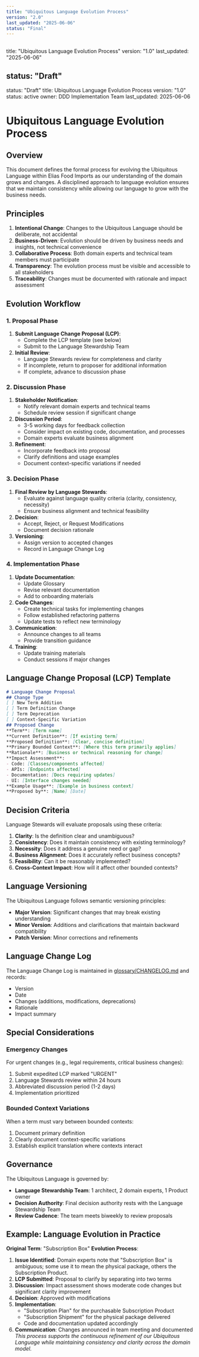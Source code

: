 ```yaml
---
title: "Ubiquitous Language Evolution Process"
version: "2.0"
last_updated: "2025-06-06"
status: "Final"
---
```

##
title: "Ubiquitous Language Evolution Process"
version: "1.0"
last_updated: "2025-06-06"
## status: "Draft"
status: "Draft"
title: Ubiquitous Language Evolution Process
version: "1.0"
status: active
owner: DDD Implementation Team
last_updated: 2025-06-06
# Ubiquitous Language Evolution Process
## Overview
This document defines the formal process for evolving the Ubiquitous Language within Elias Food Imports as our understanding of the domain grows and changes. A disciplined approach to language evolution ensures that we maintain consistency while allowing our language to grow with the business needs.
## Principles
1. **Intentional Change**: Changes to the Ubiquitous Language should be deliberate, not accidental
2. **Business-Driven**: Evolution should be driven by business needs and insights, not technical convenience
3. **Collaborative Process**: Both domain experts and technical team members must participate
4. **Transparency**: The evolution process must be visible and accessible to all stakeholders
5. **Traceability**: Changes must be documented with rationale and impact assessment
## Evolution Workflow
### 1. Proposal Phase
1. **Submit Language Change Proposal (LCP)**:
   - Complete the LCP template (see below)
   - Submit to the Language Stewardship Team
2. **Initial Review**:
   - Language Stewards review for completeness and clarity
   - If incomplete, return to proposer for additional information
   - If complete, advance to discussion phase
### 2. Discussion Phase
1. **Stakeholder Notification**:
   - Notify relevant domain experts and technical teams
   - Schedule review session if significant change
2. **Discussion Period**:
   - 3-5 working days for feedback collection
   - Consider impact on existing code, documentation, and processes
   - Domain experts evaluate business alignment
3. **Refinement**:
   - Incorporate feedback into proposal
   - Clarify definitions and usage examples
   - Document context-specific variations if needed
### 3. Decision Phase
1. **Final Review by Language Stewards**:
   - Evaluate against language quality criteria (clarity, consistency, necessity)
   - Ensure business alignment and technical feasibility
2. **Decision**:
   - Accept, Reject, or Request Modifications
   - Document decision rationale
3. **Versioning**:
   - Assign version to accepted changes
   - Record in Language Change Log
### 4. Implementation Phase
1. **Update Documentation**:
   - Update Glossary
   - Revise relevant documentation
   - Add to onboarding materials
2. **Code Changes**:
   - Create technical tasks for implementing changes
   - Follow established refactoring patterns
   - Update tests to reflect new terminology
3. **Communication**:
   - Announce changes to all teams
   - Provide transition guidance
4. **Training**:
   - Update training materials
   - Conduct sessions if major changes
## Language Change Proposal (LCP) Template
```markdown
# Language Change Proposal
## Change Type
[ ] New Term Addition
[ ] Term Definition Change
[ ] Term Deprecation
[ ] Context-Specific Variation
## Proposed Change
**Term**: [Term name]
**Current Definition**: [If existing term]
**Proposed Definition**: [Clear, concise definition]
**Primary Bounded Context**: [Where this term primarily applies]
**Rationale**: [Business or technical reasoning for change]
**Impact Assessment**:
- Code: [Classes/components affected]
- APIs: [Endpoints affected]
- Documentation: [Docs requiring updates]
- UI: [Interface changes needed]
**Example Usage**: [Example in business context]
**Proposed by**: [Name] [Date]
```
## Decision Criteria
Language Stewards will evaluate proposals using these criteria:
1. **Clarity**: Is the definition clear and unambiguous?
2. **Consistency**: Does it maintain consistency with existing terminology?
3. **Necessity**: Does it address a genuine need or gap?
4. **Business Alignment**: Does it accurately reflect business concepts?
5. **Feasibility**: Can it be reasonably implemented?
6. **Cross-Context Impact**: How will it affect other bounded contexts?
## Language Versioning
The Ubiquitous Language follows semantic versioning principles:
- **Major Version**: Significant changes that may break existing understanding
- **Minor Version**: Additions and clarifications that maintain backward compatibility
- **Patch Version**: Minor corrections and refinements
## Language Change Log
The Language Change Log is maintained in [glossary/CHANGELOG.md](../glossary/CHANGELOG.md) and records:
- Version
- Date
- Changes (additions, modifications, deprecations)
- Rationale
- Impact summary
## Special Considerations
### Emergency Changes
For urgent changes (e.g., legal requirements, critical business changes):
1. Submit expedited LCP marked "URGENT"
2. Language Stewards review within 24 hours
3. Abbreviated discussion period (1-2 days)
4. Implementation prioritized
### Bounded Context Variations
When a term must vary between bounded contexts:
1. Document primary definition
2. Clearly document context-specific variations
3. Establish explicit translation where contexts interact
## Governance
The Ubiquitous Language is governed by:
- **Language Stewardship Team**: 1 architect, 2 domain experts, 1 Product owner
- **Decision Authority**: Final decision authority rests with the Language Stewardship Team
- **Review Cadence**: The team meets biweekly to review proposals
## Example: Language Evolution in Practice
**Original Term**: "Subscription Box"
**Evolution Process**:
1. **Issue Identified**: Domain experts note that "Subscription Box" is ambiguous; some use it to mean the physical package, others the Subscription Product.
2. **LCP Submitted**: Proposal to clarify by separating into two terms
3. **Discussion**: Impact assessment shows moderate code changes but significant clarity improvement
4. **Decision**: Approved with modifications
5. **Implementation**:
   - "Subscription Plan" for the purchasable Subscription Product
   - "Subscription Shipment" for the physical package delivered
   - Code and documentation updated accordingly
6. **Communication**: Changes announced in team meeting and documented
*This process supports the continuous refinement of our Ubiquitous Language while maintaining consistency and clarity across the domain model.*
